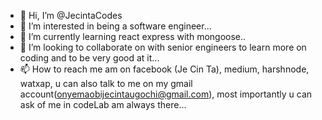 - 👋 Hi, I’m @JecintaCodes
- 👀 I’m interested in being a software engineer...
- 🌱 I’m currently learning react express with mongoose..
- 💞️ I’m looking to collaborate on with senior engineers to learn more on coding and to be very good at it...
- 📫 How to reach me am on facebook (Je Cin Ta), medium, harshnode, watxap, u can also talk to me on my gmail account(onyemaobijecintaugochi@gmail.com), most importantly u can ask of me in codeLab am always there...

<!---
JecintaCodes/JecintaCodes is a ✨ special ✨ repository because its `README.md` (this file) appears on your GitHub profile.
You can click the Preview link to take a look at your changes.
--->
